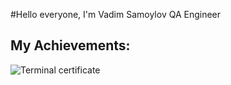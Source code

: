 #Hello everyone, I'm Vadim Samoylov
QA Engineer



My Achievements:
---
![Terminal certificate](<Vadim Samoylov_Terminal.png>)
